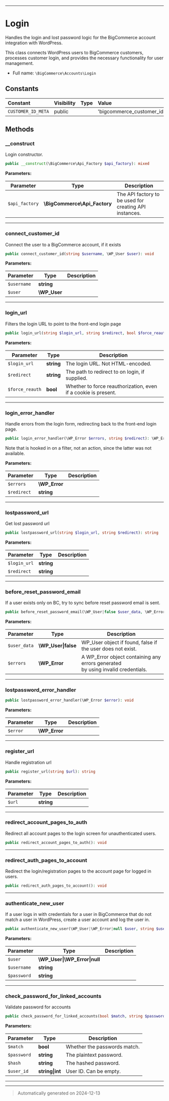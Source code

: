 ***

# Login

Handles the login and lost password logic for the BigCommerce account integration with WordPress.

This class connects WordPress users to BigCommerce customers, processes customer login, and provides the necessary functionality for user management.

* Full name: `\BigCommerce\Accounts\Login`


## Constants

| Constant | Visibility | Type | Value |
|:---------|:-----------|:-----|:------|
|`CUSTOMER_ID_META`|public| |&#039;bigcommerce_customer_id&#039;|


## Methods


### __construct

Login constructor.

```php
public __construct(\BigCommerce\Api_Factory $api_factory): mixed
```








**Parameters:**

| Parameter | Type | Description |
|-----------|------|-------------|
| `$api_factory` | **\BigCommerce\Api_Factory** | The API factory to be used for creating API instances. |





***

### connect_customer_id

Connect the user to a BigCommerce account, if it exists

```php
public connect_customer_id(string $username, \WP_User $user): void
```








**Parameters:**

| Parameter | Type | Description |
|-----------|------|-------------|
| `$username` | **string** |  |
| `$user` | **\WP_User** |  |





***

### login_url

Filters the login URL to point to the front-end login page

```php
public login_url(string $login_url, string $redirect, bool $force_reauth): string
```








**Parameters:**

| Parameter | Type | Description |
|-----------|------|-------------|
| `$login_url` | **string** | The login URL. Not HTML-encoded. |
| `$redirect` | **string** | The path to redirect to on login, if supplied. |
| `$force_reauth` | **bool** | Whether to force reauthorization, even if a cookie is present. |





***

### login_error_handler

Handle errors from the login form, redirecting back
to the front-end login page.

```php
public login_error_handler(\WP_Error $errors, string $redirect): \WP_Error
```

Note that is hooked in on a filter, not an action,
since the latter was not available.






**Parameters:**

| Parameter | Type | Description |
|-----------|------|-------------|
| `$errors` | **\WP_Error** |  |
| `$redirect` | **string** |  |





***

### lostpassword_url

Get lost password url

```php
public lostpassword_url(string $login_url, string $redirect): string
```








**Parameters:**

| Parameter | Type | Description |
|-----------|------|-------------|
| `$login_url` | **string** |  |
| `$redirect` | **string** |  |





***

### before_reset_password_email

If a user exists only on BC, try to sync before reset password email is sent.

```php
public before_reset_password_email(\WP_User|false $user_data, \WP_Error $errors): \WP_User|false
```








**Parameters:**

| Parameter | Type | Description |
|-----------|------|-------------|
| `$user_data` | **\WP_User&#124;false** | WP_User object if found, false if the user does not exist. |
| `$errors` | **\WP_Error** | A WP_Error object containing any errors generated<br />by using invalid credentials. |





***

### lostpassword_error_handler



```php
public lostpassword_error_handler(\WP_Error $error): void
```








**Parameters:**

| Parameter | Type | Description |
|-----------|------|-------------|
| `$error` | **\WP_Error** |  |





***

### register_url

Handle registration url

```php
public register_url(string $url): string
```








**Parameters:**

| Parameter | Type | Description |
|-----------|------|-------------|
| `$url` | **string** |  |





***

### redirect_account_pages_to_auth

Redirect all account pages to the login screen
for unauthenticated users.

```php
public redirect_account_pages_to_auth(): void
```












***

### redirect_auth_pages_to_account

Redirect the login/registration pages to the
account page for logged in users.

```php
public redirect_auth_pages_to_account(): void
```












***

### authenticate_new_user

If a user logs in with credentials for a user in BigCommerce
that do not match a user in WordPress, create a user account
and log the user in.

```php
public authenticate_new_user(\WP_User|\WP_Error|null $user, string $username, string $password): \WP_User|\WP_Error|null
```








**Parameters:**

| Parameter | Type | Description |
|-----------|------|-------------|
| `$user` | **\WP_User&#124;\WP_Error&#124;null** |  |
| `$username` | **string** |  |
| `$password` | **string** |  |





***

### check_password_for_linked_accounts

Validate password for accounts

```php
public check_password_for_linked_accounts(bool $match, string $password, string $hash, string|int $user_id): bool
```








**Parameters:**

| Parameter | Type | Description |
|-----------|------|-------------|
| `$match` | **bool** | Whether the passwords match. |
| `$password` | **string** | The plaintext password. |
| `$hash` | **string** | The hashed password. |
| `$user_id` | **string&#124;int** | User ID. Can be empty. |





***


***
> Automatically generated on 2024-12-13
